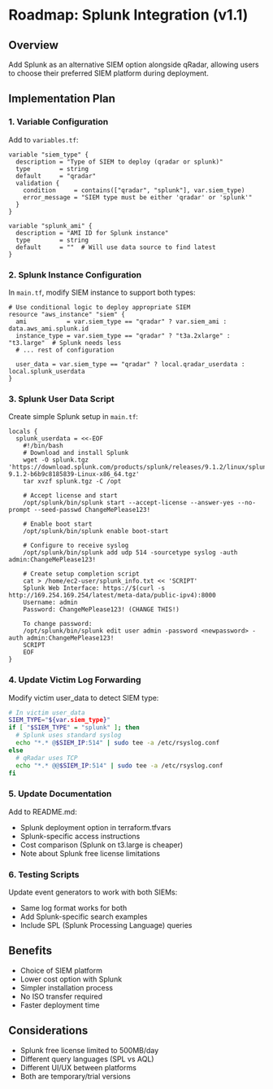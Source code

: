 
# Roadmap: Splunk Integration (v1.1)

## Overview

Add Splunk as an alternative SIEM option alongside qRadar, allowing users to choose their preferred SIEM platform during deployment.

## Implementation Plan

### 1. Variable Configuration

Add to `variables.tf`:

```hcl
variable "siem_type" {
  description = "Type of SIEM to deploy (qradar or splunk)"
  type        = string
  default     = "qradar"
  validation {
    condition     = contains(["qradar", "splunk"], var.siem_type)
    error_message = "SIEM type must be either 'qradar' or 'splunk'"
  }
}

variable "splunk_ami" {
  description = "AMI ID for Splunk instance"
  type        = string
  default     = ""  # Will use data source to find latest
}
```

### 2. Splunk Instance Configuration

In `main.tf`, modify SIEM instance to support both types:

```hcl
# Use conditional logic to deploy appropriate SIEM
resource "aws_instance" "siem" {
  ami           = var.siem_type == "qradar" ? var.siem_ami : data.aws_ami.splunk.id
  instance_type = var.siem_type == "qradar" ? "t3a.2xlarge" : "t3.large"  # Splunk needs less
  # ... rest of configuration

  user_data = var.siem_type == "qradar" ? local.qradar_userdata : local.splunk_userdata
}
```

### 3. Splunk User Data Script

Create simple Splunk setup in `main.tf`:

```hcl
locals {
  splunk_userdata = <<-EOF
    #!/bin/bash
    # Download and install Splunk
    wget -O splunk.tgz 'https://download.splunk.com/products/splunk/releases/9.1.2/linux/splunk-9.1.2-b6b9c8185839-Linux-x86_64.tgz'
    tar xvzf splunk.tgz -C /opt
    
    # Accept license and start
    /opt/splunk/bin/splunk start --accept-license --answer-yes --no-prompt --seed-passwd ChangeMePlease123!
    
    # Enable boot start
    /opt/splunk/bin/splunk enable boot-start
    
    # Configure to receive syslog
    /opt/splunk/bin/splunk add udp 514 -sourcetype syslog -auth admin:ChangeMePlease123!
    
    # Create setup completion script
    cat > /home/ec2-user/splunk_info.txt << 'SCRIPT'
    Splunk Web Interface: https://$(curl -s http://169.254.169.254/latest/meta-data/public-ipv4):8000
    Username: admin
    Password: ChangeMePlease123! (CHANGE THIS!)
    
    To change password:
    /opt/splunk/bin/splunk edit user admin -password <newpassword> -auth admin:ChangeMePlease123!
    SCRIPT
    EOF
}
```

### 4. Update Victim Log Forwarding

Modify victim user_data to detect SIEM type:

```bash
# In victim user_data
SIEM_TYPE="${var.siem_type}"
if [ "$SIEM_TYPE" = "splunk" ]; then
  # Splunk uses standard syslog
  echo "*.* @$SIEM_IP:514" | sudo tee -a /etc/rsyslog.conf
else
  # qRadar uses TCP
  echo "*.* @@$SIEM_IP:514" | sudo tee -a /etc/rsyslog.conf
fi
```

### 5. Update Documentation

Add to README.md:

- Splunk deployment option in terraform.tfvars
- Splunk-specific access instructions
- Cost comparison (Splunk on t3.large is cheaper)
- Note about Splunk free license limitations

### 6. Testing Scripts

Update event generators to work with both SIEMs:

- Same log format works for both
- Add Splunk-specific search examples
- Include SPL (Splunk Processing Language) queries

## Benefits

- Choice of SIEM platform
- Lower cost option with Splunk
- Simpler installation process
- No ISO transfer required
- Faster deployment time

## Considerations

- Splunk free license limited to 500MB/day
- Different query languages (SPL vs AQL)
- Different UI/UX between platforms
- Both are temporary/trial versions
